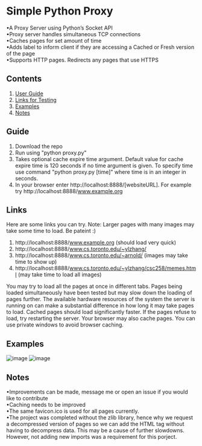 # Simple Python Proxy
•A Proxy Server using Python’s Socket API  
•Proxy server handles simultaneous TCP connections  
•Caches pages for set amount of time  
•Adds label to inform client if they are accessing a Cached or Fresh version of the page <br> 
•Supports HTTP pages. Redirects any pages that use HTTPS

## Contents
1. [User Guide](#Guide) 
2. [Links for Testing](#Links) 
3. [Examples](#Examples) 
4. [Notes](#Notes)


## Guide
1. Download the repo
2. Run using "python proxy.py"
4. Takes optional cache expire time argument. Default value for cache expire time is 120 seconds if no time argument is given. To specify time use command "python proxy.py [time]" where time is in an integer in seconds.
5. In your browser enter http://localhost:8888/[websiteURL]. For example try http://localhost:8888/www.example.org

## Links
Here are some links you can try. Note: Larger pages with many images may take some time to load. Be pateint :)
1. http://localhost:8888/www.example.org (should load very quick)
2. http://localhost:8888/www.cs.toronto.edu/~ylzhang/
3. http://localhost:8888/www.cs.toronto.edu/~arnold/ (images may take time to show up)
4. http://localhost:8888/www.cs.toronto.edu/~ylzhang/csc258/memes.html (may take time to load all images)

You may try to load all the pages at once in different tabs. Pages being loaded simultaneously have been tested but may slow down the loading of pages further. The available hardware resources of the system the server is running on can make a substantial difference in how long it may take pages to load. Cached pages should load significantly faster. If the pages refuse to load, try restarting the server. Your browser may also cache pages. You can use private windows to avoid browser caching.


## Examples
![image](https://user-images.githubusercontent.com/66569506/116111484-b0fa0000-a684-11eb-8ab4-acd6cf508164.png)
![image](https://user-images.githubusercontent.com/66569506/116111006-38933f00-a684-11eb-8342-f4b2a2511f51.png)

## Notes
•Improvements can be made, message me or open an issue if you would like to contribute <br />
•Caching needs to be improved <br />
•The same favicon.ico is used for all pages currently. <br />
•The project was completed without the zlib library, hence why we request a decompressed version of pages so we can add the HTML tag without having to decompress data. This may be a cause of further slowdowns. However, not adding new imports was a requirement for this porject. <br />




